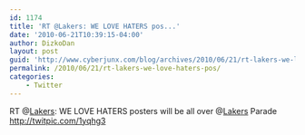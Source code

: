```yaml
---
id: 1174
title: 'RT @Lakers: WE LOVE HATERS pos...'
date: '2010-06-21T10:39:15-04:00'
author: DizkoDan
layout: post
guid: 'http://www.cyberjunx.com/blog/archives/2010/06/21/rt-lakers-we-love-haters-pos/'
permalink: /2010/06/21/rt-lakers-we-love-haters-pos/
categories:
    - Twitter
---
```


RT @[Lakers](http://twitter.com/Lakers): WE LOVE HATERS posters will be all over @[Lakers](http://twitter.com/Lakers) Parade <http://twitpic.com/1yqhg3>